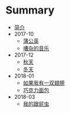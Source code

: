 # Summary

* [简介](README.md)
* 2017-10
  * [蒲公英](pu-gong-ying.md)
  * [嘈杂的音乐](noisy.md)
* 2017-12
  * [秋天](qiu-tian.md)
  * [冬天](dong-tian.md)
* 2018-01
  * [如果我有一双翅膀](wing.md)
  * [巧克力面包](chocolate-bread.md)
* 2018-03
  * [我的跟屁虫](gen-pi-chong.md)